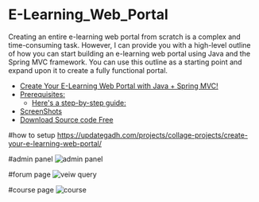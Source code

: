 # E-Learning_Web_Portal
Creating an entire e-learning web portal from scratch is a complex and time-consuming task. However, I can provide you with a high-level outline of how you can start building an e-learning web portal using Java and the Spring MVC framework. You can use this outline as a starting point and expand upon it to create a fully functional portal.


<div class="wp-block-rank-math-toc-block has-base-background-color has-background" id="rank-math-toc"><nav><ul><li class=""><a href="#create-your-e-learning-web-portal-with-java-spring-mvc">Create Your E-Learning Web Portal with Java + Spring MVC!</a></li><li class=""><a href="#prerequisites">Prerequisites:</a><ul><li class=""><a href="#heres-a-step-by-step-guide">Here's a step-by-step guide:</a></li></ul></li><li class=""><a href="#screen-shots">ScreenShots</a></li><li class=""><a href="#download-source-code-free">Download Source code Free</a></li></ul></nav></div>

#how to setup
https://updategadh.com/projects/collage-projects/create-your-e-learning-web-portal/

#admin panel
![admin panel](https://user-images.githubusercontent.com/31801009/45215517-4caf8580-b2bb-11e8-9903-90b88b66e645.png)

#forum page
![veiw query](https://user-images.githubusercontent.com/31801009/45215550-6781fa00-b2bb-11e8-8ee7-9b4e5fd8c1bd.png)

#course page
![course](https://user-images.githubusercontent.com/31801009/45215765-11618680-b2bc-11e8-97af-f0ed75637e19.png)


